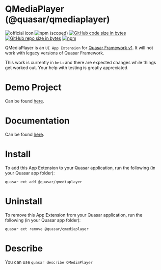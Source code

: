 QMediaPlayer (@quasar/qmediaplayer)
===

![official icon](https://img.shields.io/badge/Quasar%201.0-Official%20UI%20App%20Extension-blue.svg)
![npm (scoped)](https://img.shields.io/npm/v/@quasar/quasar-app-extension-qmediaplayer.svg?style=plastic)
[![GitHub code size in bytes](https://img.shields.io/github/languages/code-size/quasarframework/app-extension-qmediaplayer.svg)]()
[![GitHub repo size in bytes](https://img.shields.io/github/repo-size/quasarframework/app-extension-qmediaplayer.svg)]()
[![npm](https://img.shields.io/npm/dt/@quasar/quasar-app-extension-qmediaplayer.svg)](https://www.npmjs.com/package/@quasar/quasar-app-extension-qmediaplayer)


QMediaPlayer is an `UI App Extension` for [Quasar Framework v1](https://quasar.dev/). It will not work with legacy versions of Quasar Framework.

This work is currently in `beta` and there are expected changes while things get worked out. Your help with testing is greatly appreciated.

# Demo Project
Can be found [here](https://github.com/quasarframework/app-extension-qmediaplayer/tree/master/demo).

# Documentation
Can be found [here](https://quasarframework.github.io/app-extension-qmediaplayer).

# Install
To add this App Extension to your Quasar application, run the following (in your Quasar app folder):
```
quasar ext add @quasar/qmediaplayer
```

# Uninstall
To remove this App Extension from your Quasar application, run the following (in your Quasar app folder):
```
quasar ext remove @quasar/qmediaplayer
```

# Describe
You can use `quasar describe QMediaPlayer`

